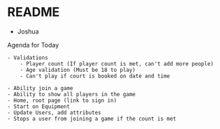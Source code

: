 # README

- Joshua 
  

Agenda for Today
    
    - Validations 
        - Player count (If player count is met, can't add more people)
        - Age validation (Must be 18 to play)
        - Can't play if court is booked on date and time
    
    - Ability join a game
    - Ability to show all players in the game
    - Home, root page (link to sign in) 
    - Start on Equipment
    - Update Users, add attributes
    - Stops a user from joining a game if the count is met
